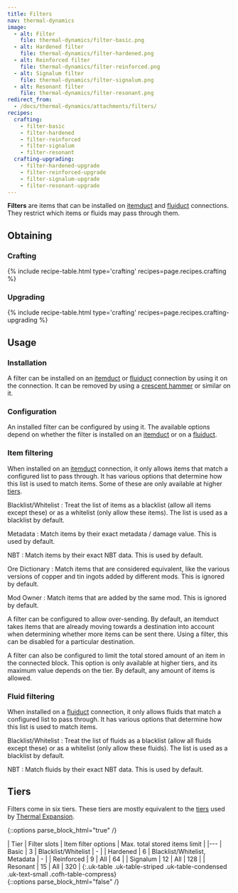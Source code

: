 ```yaml
---
title: Filters
nav: thermal-dynamics
image:
  - alt: Filter
    file: thermal-dynamics/filter-basic.png
  - alt: Hardened filter
    file: thermal-dynamics/filter-hardened.png
  - alt: Reinforced filter
    file: thermal-dynamics/filter-reinforced.png
  - alt: Signalum filter
    file: thermal-dynamics/filter-signalum.png
  - alt: Resonant filter
    file: thermal-dynamics/filter-resonant.png
redirect_from:
  - /docs/thermal-dynamics/attachments/filters/
recipes:
  crafting:
    - filter-basic
    - filter-hardened
    - filter-reinforced
    - filter-signalum
    - filter-resonant
  crafting-upgrading:
    - filter-hardened-upgrade
    - filter-reinforced-upgrade
    - filter-signalum-upgrade
    - filter-resonant-upgrade
---
```


**Filters** are items that can be installed on [itemduct](/docs/itemduct/) and
[fluiduct](/docs/fluiduct/) connections. They restrict which items or fluids may
pass through them.


Obtaining
--------

### Crafting
{% include recipe-table.html type='crafting' recipes=page.recipes.crafting %}

### Upgrading
{% include recipe-table.html type='crafting' recipes=page.recipes.crafting-upgrading %}


Usage
-----

### Installation
A filter can be installed on an [itemduct](/docs/itemduct/) or
[fluiduct](/docs/fluiduct/) connection by using it on the connection. It can be
removed by using a [crescent hammer](/docs/crescent-hammer/) or similar on it.

### Configuration
An installed filter can be configured by using it. The available options depend
on whether the filter is installed on an [itemduct](/docs/itemduct/) or on a
[fluiduct](/docs/fluiduct/).

### Item filtering
When installed on an [itemduct](/docs/itemduct/) connection, it only allows
items that match a configured list to pass through. It has various options that
determine how this list is used to match items. Some of these are only available
at higher [tiers](#tiers).

Blacklist/Whitelist
: Treat the list of items as a blacklist (allow all items except these) or as a
whitelist (only allow these items). The list is used as a blacklist by default.

Metadata
: Match items by their exact metadata / damage value. This is used by default.

NBT
: Match items by their exact NBT data. This is used by default.

Ore Dictionary
: Match items that are considered equivalent, like the various versions of
copper and tin ingots added by different mods. This is ignored by default.

Mod Owner
: Match items that are added by the same mod. This is ignored by default.

A filter can be configured to allow over-sending. By default, an itemduct takes
items that are already moving towards a destination into account when
determining whether more items can be sent there. Using a filter, this can be
disabled for a particular destination.

A filter can also be configured to limit the total stored amount of an item in
the connected block. This option is only available at higher tiers, and its
maximum value depends on the tier. By default, any amount of items is allowed.

### Fluid filtering
When installed on a [fluiduct](/docs/fluiduct/) connection, it only allows
fluids that match a configured list to pass through. It has various options that
determine how this list is used to match items.

Blacklist/Whitelist
: Treat the list of fluids as a blacklist (allow all fluids except these) or as
a whitelist (only allow these fluids). The list is used as a blacklist by
default.

NBT
: Match fluids by their exact NBT data. This is used by default.


Tiers
-----

Filters come in six tiers. These tiers are mostly equivalent to the
[tiers](/docs/tiers/) used by [Thermal Expansion](/docs/thermal-expansion/).

{::options parse_block_html="true" /}
<div class="uk-overflow-container">
| Tier | Filter slots | Item filter options | Max. total stored items limit |
|---
| Basic | 3 | Blacklist/Whitelist | - |
| Hardened | 6 | Blacklist/Whitelist, Metadata | - |
| Reinforced | 9 | All | 64 |
| Signalum | 12 | All | 128 |
| Resonant | 15 | All | 320 |
{:.uk-table .uk-table-striped .uk-table-condensed .uk-text-small .cofh-table-compress}
</div>
{::options parse_block_html="false" /}

